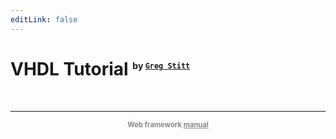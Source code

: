 ```yaml
---
editLink: false
---
```


<h1 class="press">
VHDL Tutorial
	<sup style="font-size: 0.5em">
		by
		<a href="http://www.gstitt.ece.ufl.edu/" target="_blank">
			<code>Greg Stitt</code>
		</a>
	</sup>
</h1>

<style scoped>
	/* Hide title in README.md */
	h1:not(.press) {
		display: none !important;
	}
</style>

<!--@include: README.md-->

<br>

---

<div style="opacity: 0.5; font-size: 0.8em; font-weight: bold !important; width: 100%; text-align: center;">
Web framework <a href="manual">manual</a>
</div>